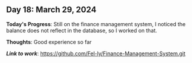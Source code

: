 ## Day 18: March 29, 2024

**Today's Progress**: Still on the finance management system, I noticed the balance does not reflect in the database, so I worked on that.

**Thoughts**: Good experience so far

___Link to work___: https://github.com/Fel-ly/Finance-Management-System.git
